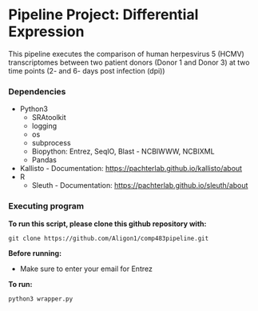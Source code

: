 # Pipeline Project: Differential Expression

This pipeline executes the comparison of human herpesvirus 5 (HCMV) transcriptomes between two patient donors (Donor 1 and Donor 3) at two time points (2- and 6- days post infection (dpi))

### Dependencies

- Python3
  - SRAtoolkit
  - logging
  - os
  - subprocess
  - Biopython: Entrez, SeqIO, Blast - NCBIWWW, NCBIXML
  - Pandas
- Kallisto - Documentation: https://pachterlab.github.io/kallisto/about
- R
  - Sleuth - Documentation: https://pachterlab.github.io/sleuth/about 


### Executing program

**To run this script, please clone this github repository with:**
```
git clone https://github.com/Aligon1/comp483pipeline.git
```

**Before running:** <br>
- Make sure to enter your email for Entrez 
 
**To run:**
```
python3 wrapper.py 
```
